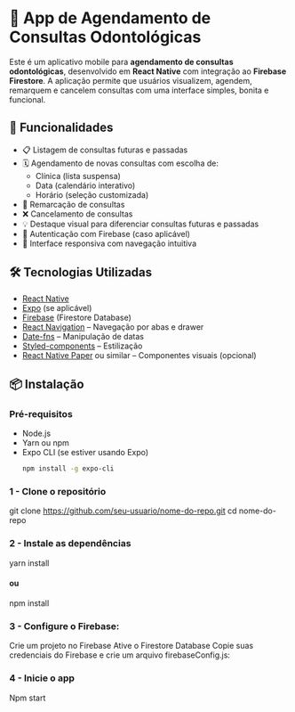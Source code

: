 # 📅 App de Agendamento de Consultas Odontológicas

Este é um aplicativo mobile para **agendamento de consultas odontológicas**, desenvolvido em **React Native** com integração ao **Firebase Firestore**. A aplicação permite que usuários visualizem, agendem, remarquem e cancelem consultas com uma interface simples, bonita e funcional.

## 🚀 Funcionalidades

- 📋 Listagem de consultas futuras e passadas
- 🗓️ Agendamento de novas consultas com escolha de:
  - Clínica (lista suspensa)
  - Data (calendário interativo)
  - Horário (seleção customizada)
- 🔄 Remarcação de consultas
- ❌ Cancelamento de consultas
- 💡 Destaque visual para diferenciar consultas futuras e passadas
- 🔐 Autenticação com Firebase (caso aplicável)
- 📱 Interface responsiva com navegação intuitiva

## 🛠 Tecnologias Utilizadas

- [React Native](https://reactnative.dev/)
- [Expo](https://expo.dev/) (se aplicável)
- [Firebase](https://firebase.google.com/) (Firestore Database)
- [React Navigation](https://reactnavigation.org/) – Navegação por abas e drawer
- [Date-fns](https://date-fns.org/) – Manipulação de datas
- [Styled-components](https://styled-components.com/) – Estilização
- [React Native Paper](https://callstack.github.io/react-native-paper/) ou similar – Componentes visuais (opcional)

## 📦 Instalação

### Pré-requisitos

- Node.js
- Yarn ou npm
- Expo CLI (se estiver usando Expo)  
  ```bash
  npm install -g expo-cli

### 1 - Clone o repositório
  git clone https://github.com/seu-usuario/nome-do-repo.git
cd nome-do-repo

### 2 - Instale as dependências
yarn install
#### ou
npm install

### 3 - Configure o Firebase:

Crie um projeto no Firebase
Ative o Firestore Database
Copie suas credenciais do Firebase e crie um arquivo firebaseConfig.js:

### 4 - Inicie o app
Npm start


